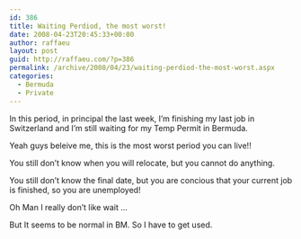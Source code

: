 ```yaml
---
id: 386
title: Waiting Perdiod, the most worst!
date: 2008-04-23T20:45:33+00:00
author: raffaeu
layout: post
guid: http://raffaeu.com/?p=386
permalink: /archive/2008/04/23/waiting-perdiod-the-most-worst.aspx
categories:
  - Bermuda
  - Private
---
```

In this period, in principal the last week, I&#8217;m finishing my last job in Switzerland and I&#8217;m still waiting for my Temp Permit in Bermuda.
  
Yeah guys beleive me, this is the most worst period you can live!!
  
You still don&#8217;t know when you will relocate, but you cannot do anything.
  
You still don&#8217;t know the final date, but you are concious that your current job is finished, so you are unemployed!

Oh Man I really don&#8217;t like wait &#8230;
  
But It seems to be normal in BM. So I have to get used.